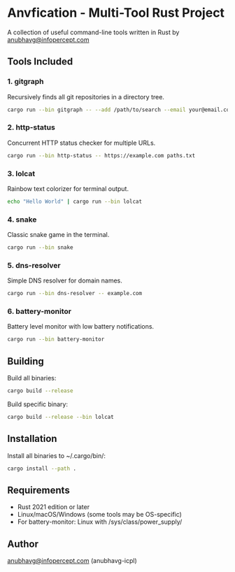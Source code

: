 # Anvfication - Multi-Tool Rust Project

A collection of useful command-line tools written in Rust by anubhavg@infopercept.com

## Tools Included

### 1. gitgraph
Recursively finds all git repositories in a directory tree.
```bash
cargo run --bin gitgraph -- --add /path/to/search --email your@email.com
```

### 2. http-status
Concurrent HTTP status checker for multiple URLs.
```bash
cargo run --bin http-status -- https://example.com paths.txt
```

### 3. lolcat
Rainbow text colorizer for terminal output.
```bash
echo "Hello World" | cargo run --bin lolcat
```

### 4. snake
Classic snake game in the terminal.
```bash
cargo run --bin snake
```

### 5. dns-resolver
Simple DNS resolver for domain names.
```bash
cargo run --bin dns-resolver -- example.com
```

### 6. battery-monitor
Battery level monitor with low battery notifications.
```bash
cargo run --bin battery-monitor
```

## Building

Build all binaries:
```bash
cargo build --release
```

Build specific binary:
```bash
cargo build --release --bin lolcat
```

## Installation

Install all binaries to ~/.cargo/bin/:
```bash
cargo install --path .
```

## Requirements

- Rust 2021 edition or later
- Linux/macOS/Windows (some tools may be OS-specific)
- For battery-monitor: Linux with /sys/class/power_supply/

## Author

anubhavg@infopercept.com (anubhavg-icpl)